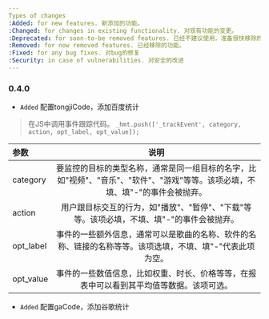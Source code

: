 ```yaml
---
Types of changes
:Added: for new features. 新添加的功能。
:Changed: for changes in existing functionality. 对现有功能的变更。
:Deprecated: for soon-to-be removed features. 已经不建议使用，准备很快移除的功能。
:Removed: for now removed features. 已经移除的功能。
:Fixed: for any bug fixes. 对bug的修复
:Security: in case of vulnerabilities. 对安全的改进
---
```


### 0.4.0

- `Added` 配置tongjiCode，添加百度统计

> 在JS中调用事件跟踪代码。
> `_hmt.push(['_trackEvent', category, action, opt_label, opt_value]);`

| 参数 | 说明 |
|  :-  | :-:  |
| category | 要监控的目标的类型名称，通常是同一组目标的名字，比如"视频"、"音乐"、"软件"、"游戏"等等。该项必填，不填、填"-"的事件会被抛弃。 |
| action | 用户跟目标交互的行为，如"播放"、"暂停"、"下载"等等。该项必填，不填、填"-"的事件会被抛弃。 |
| opt_label | 事件的一些额外信息，通常可以是歌曲的名称、软件的名称、链接的名称等等。该项选填，不填、填"-"代表此项为空。 |
| opt_value | 事件的一些数值信息，比如权重、时长、价格等等，在报表中可以看到其平均值等数据。该项可选。 |

- `Added` 配置gaCode，添加谷歌统计

